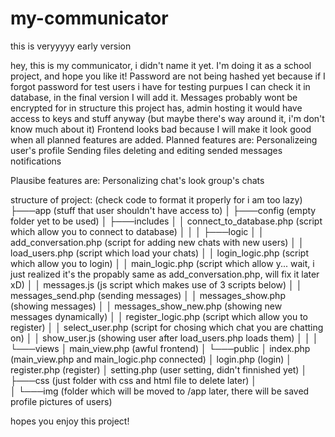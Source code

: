 # my-communicator
this is veryyyyy early version

hey, this is my communicator, i didn't name it yet. I'm doing it as a school project, and hope you like it!
Password are not being hashed yet because if I forgot password for test users i have for testing purpues I can check it in database, in the final version I will add it.
Messages probably wont be encrypted for in structure this project has, admin hosting it would have access to keys and stuff anyway (but maybe there's way around it, i'm don't know much about it)
Frontend looks bad because I will make it look good when all planned features are added.
Planned features are:
Personalizeing user's profile
Sending files
deleting and editing sended messages
notifications 

Plausibe features are:
Personalizing chat's look
group's chats


structure of project: (check code to format it properly for i am too lazy)
├───app (stuff that user shouldn't have access to)
│   ├───config (empty folder yet to be used)
│   ├───includes
│   │       connect_to_database.php (script which allow you to connect to database)
│   │
│   ├───logic
│   │       add_conversation.php (script for adding new chats with new users)
│   │       load_users.php (script which load your chats)
│   │       login_logic.php (script which allow you to login)
│   │       main_logic.php (script which allow y... wait, i just realized it's the propably same as add_conversation.php, will fix it later xD)
│   │       messages.js (js script which makes use of 3 scripts below)
│   │       messages_send.php (sending messages)
│   │       messages_show.php (showing messages)
│   │       messages_show_new.php (showing new messages dynamically) 
│   │       register_logic.php (script which allow you to register)
│   │       select_user.php (script for chosing which chat you are chatting on)
│   │       show_user.js (showing user after load_users.php loads them)
│   │
│   └───views
│           main_view.php (awful frontend)
│
└───public
    │   index.php (main_view.php and main_logic.php connected)
    │   login.php (login)
    │   register.php (register)
    │   setting.php (user setting, didn't finnished yet)
    │
    ├───css (just folder with css and html file to delete later)
    │      
    │
    └───img (folder which will be moved to /app later, there will be saved profile pictures of users)

hopes you enjoy this project!
            
